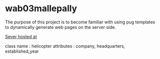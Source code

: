 # wab03mallepally

The purpose of this project is to become familiar with using pug templates to dynamically generate web pages on the server side.

[Sever hosted at](https://wab03mallepally.herokuapp.com/)

class name : helicopter
attributes : company, headquarters, established_year
